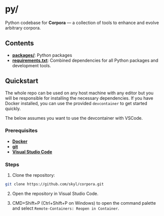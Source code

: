# py/

Python codebase for **Corpora** — a collection of tools to enhance and evolve arbitrary corpora.

## Contents

- [**packages/**](packages/README.md): Python packages
- [**requirements.txt**](requirements.txt): Combined dependencies for all Python packages and development tools.

## Quickstart

The whole repo can be used on any host machine with any editor but you will be responsible for installing the necessary dependencies. If you have Docker installed, you can use the provided `devcontainer` to get started quickly.

The below assumes you want to use the devcontainer with VSCode.

### Prerequisites

- [**Docker**](https://docs.docker.com/get-docker/)
- [**git**](https://git-scm.com/downloads)
- [**Visual Studio Code**](https://code.visualstudio.com/download)


### Steps

1. Clone the repository:

```bash
git clone https://github.com/skyl/corpora.git
```

2. Open the repository in Visual Studio Code.

3. CMD+Shift+P (Ctrl+Shift+P on Windows) to open the command palette and select `Remote-Containers: Reopen in Container`.


<!-- To preserve your history in the devcontainer, create a history file ON YOUR HOST:

```bash
mkdir -p ~/.vscode-zsh-histories
touch ~/.vscode-zsh-histories/corpora.zsh_history
``` -->
